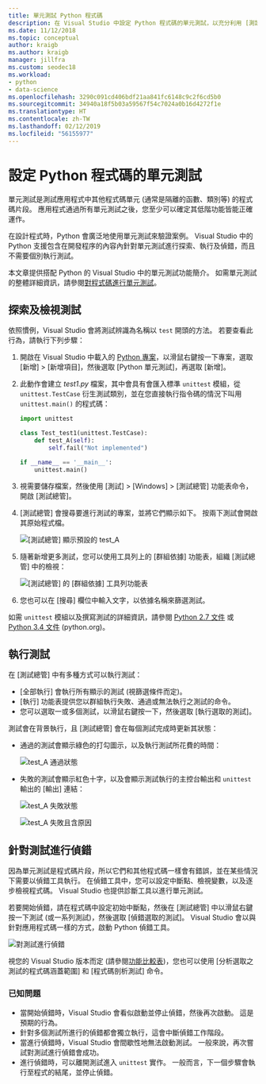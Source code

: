 ```yaml
---
title: 單元測試 Python 程式碼
description: 在 Visual Studio 中設定 Python 程式碼的單元測試，以充分利用 [測試總管] 的功能來探索、執行和偵錯測試。
ms.date: 11/12/2018
ms.topic: conceptual
author: kraigb
ms.author: kraigb
manager: jillfra
ms.custom: seodec18
ms.workload:
- python
- data-science
ms.openlocfilehash: 3290c091cd406bdf21aa841fc6148c9c2f6cd5b0
ms.sourcegitcommit: 34940a18f5b03a59567f54c7024a0b16d4272f1e
ms.translationtype: HT
ms.contentlocale: zh-TW
ms.lasthandoff: 02/12/2019
ms.locfileid: "56155977"
---
```

# <a name="set-up-unit-testing-for-python-code"></a>設定 Python 程式碼的單元測試

單元測試是測試應用程式中其他程式碼單元 (通常是隔離的函數、類別等) 的程式碼片段。 應用程式通過所有單元測試之後，您至少可以確定其低階功能皆能正確運作。

在設計程式時，Python 會廣泛地使用單元測試來驗證案例。 Visual Studio 中的 Python 支援包含在開發程序的內容內針對單元測試進行探索、執行及偵錯，而且不需要個別執行測試。

本文章提供搭配 Python 的 Visual Studio 中的單元測試功能簡介。 如需單元測試的整體詳細資訊，請參閱[對程式碼進行單元測試](../test/unit-test-your-code.md)。

## <a name="discover-and-view-tests"></a>探索及檢視測試

依照慣例，Visual Studio 會將測試辨識為名稱以 `test` 開頭的方法。 若要查看此行為，請執行下列步驟：

1. 開啟在 Visual Studio 中載入的 [Python 專案](managing-python-projects-in-visual-studio.md)，以滑鼠右鍵按一下專案，選取 [新增] > [新增項目]，然後選取 [Python 單元測試]，再選取 [新增]。

1. 此動作會建立 *test1.py* 檔案，其中會具有會匯入標準 `unittest` 模組，從 `unittest.TestCase` 衍生測試類別，並在您直接執行指令碼的情況下叫用 `unittest.main()` 的程式碼：

    ```python
    import unittest

    class Test_test1(unittest.TestCase):
        def test_A(self):
            self.fail("Not implemented")

    if __name__ == '__main__':
        unittest.main()
    ```

1. 視需要儲存檔案，然後使用 [測試] > [Windows] > [測試總管] 功能表命令，開啟 [測試總管]。

1. [測試總管] 會搜尋要進行測試的專案，並將它們顯示如下。 按兩下測試會開啟其原始程式檔。

    ![[測試總管] 顯示預設的 test_A](media/unit-test-A.png)

1. 隨著新增更多測試，您可以使用工具列上的 [群組依據] 功能表，組織 [測試總管] 中的檢視：

    ![[測試總管] 的 [群組依據] 工具列功能表](media/unit-test-group-menu.png)

1. 您也可以在 [搜尋] 欄位中輸入文字，以依據名稱來篩選測試。

如需 `unittest` 模組以及撰寫測試的詳細資訊，請參閱 [Python 2.7 文件](https://docs.python.org/2/library/unittest.html) 或 [Python 3.4 文件](https://docs.python.org/3/library/unittest.html) (python.org)。

## <a name="run-tests"></a>執行測試

在 [測試總管] 中有多種方式可以執行測試：

- [全部執行] 會執行所有顯示的測試 (視篩選條件而定)。
- [執行] 功能表提供您以群組執行失敗、通過或無法執行之測試的命令。
- 您可以選取一或多個測試，以滑鼠右鍵按一下，然後選取 [執行選取的測試]。

測試會在背景執行，且 [測試總管] 會在每個測試完成時更新其狀態：

- 通過的測試會顯示綠色的打勾圖示，以及執行測試所花費的時間：

    ![test_A 通過狀態](media/unit-test-A-pass.png)

- 失敗的測試會顯示紅色十字，以及會顯示測試執行的主控台輸出和 `unittest` 輸出的 [輸出] 連結：

    ![test_A 失敗狀態](media/unit-test-A-fail.png)

    ![test_A 失敗且含原因](media/unit-test-A-fail-reason.png)

## <a name="debug-tests"></a>針對測試進行偵錯

因為單元測試是程式碼片段，所以它們和其他程式碼一樣會有錯誤，並在某些情況下需要以偵錯工具執行。 在偵錯工具中，您可以設定中斷點、檢視變數，以及逐步檢視程式碼。 Visual Studio 也提供診斷工具以進行單元測試。

若要開始偵錯，請在程式碼中設定初始中斷點，然後在 [測試總管] 中以滑鼠右鍵按一下測試 (或一系列測試)，然後選取 [偵錯選取的測試]。 Visual Studio 會以與針對應用程式碼一樣的方式，啟動 Python 偵錯工具。

![對測試進行偵錯](media/unit-test-debugging.png)

視您的 Visual Studio 版本而定 (請參閱[功能比較表](overview-of-python-tools-for-visual-studio.md#features-matrix))，您也可以使用 [分析選取之測試的程式碼涵蓋範圍] 和 [程式碼剖析測試] 命令。

### <a name="known-issues"></a>已知問題

- 當開始偵錯時，Visual Studio 會看似啟動並停止偵錯，然後再次啟動。 這是預期的行為。
- 針對多個測試所進行的偵錯都會獨立執行，這會中斷偵錯工作階段。
- 當進行偵錯時，Visual Studio 會間歇性地無法啟動測試。 一般來說，再次嘗試對測試進行偵錯會成功。
- 進行偵錯時，可以離開測試進入 `unittest` 實作。 一般而言，下一個步驟會執行至程式的結尾，並停止偵錯。
